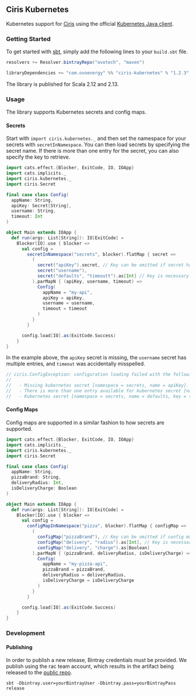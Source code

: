 ## Ciris Kubernetes

Kubernetes support for [Ciris](https://cir.is) using the official [Kubernetes Java client](https://github.com/kubernetes-client/java).

### Getting Started

To get started with [sbt](https://www.scala-sbt.org), simply add the following lines to your `build.sbt` file.

```scala
resolvers += Resolver.bintrayRepo("ovotech", "maven")

libraryDependencies += "com.ovoenergy" %% "ciris-kubernetes" % "1.2.3"
```

The library is published for Scala 2.12 and 2.13.

### Usage

The library supports Kubernetes secrets and config maps.

#### Secrets

Start with `import ciris.kubernetes._` and then set the namespace for your secrets with `secretInNamespace`. You can then load secrets by specifying the secret name. If there is more than one entry for the secret, you can also specify the key to retrieve.

```scala
import cats.effect.{Blocker, ExitCode, IO, IOApp}
import cats.implicits._
import ciris.kubernetes._
import ciris.Secret

final case class Config(
  appName: String,
  apiKey: Secret[String],
  username: String,
  timeout: Int
)

object Main extends IOApp {
  def run(args: List[String]): IO[ExitCode] =
    Blocker[IO].use { blocker =>
      val config =
        secretInNamespace("secrets", blocker).flatMap { secret =>
          (
            secret("apiKey").secret, // Key can be omitted if secret has only one entry
            secret("username"),
            secret("defaults", "timeoutt").as[Int] // Key is necessary if secret has multiple entries
          ).parMapN { (apiKey, username, timeout) =>
            Config(
              appName = "my-api",
              apiKey = apiKey,
              username = username,
              timeout = timeout
            )
          }
        }

      config.load[IO].as(ExitCode.Success)
    }
}
```

In the example above, the `apiKey` secret is missing, the `username` secret has multiple entries, and `timeout` was accidentally misspelled.

```scala
// ciris.ConfigException: configuration loading failed with the following errors.
//
//   - Missing kubernetes secret [namespace = secrets, name = apiKey].
//   - There is more than one entry available for kubernetes secret [namespace = secrets, name = username], please specify which key to use; available keys are: admin, user.
//   - Kubernetes secret [namespace = secrets, name = defaults, key = timeoutt] exists but there is no entry with key [timeoutt]; available keys are: port, timeout.
```

#### Config Maps

Config maps are supported in a similar fashion to how secrets are supported.

```scala
import cats.effect.{Blocker, ExitCode, IO, IOApp}
import cats.implicits._
import ciris.kubernetes._
import ciris.Secret

final case class Config(
  appName: String,
  pizzaBrand: String,
  deliveryRadius: Int,
  isDeliveryCharge: Boolean
)

object Main extends IOApp {
  def run(args: List[String]): IO[ExitCode] =
    Blocker[IO].use { blocker =>
      val config =
        configMapInNamespace("pizza", blocker).flatMap { configMap =>
          (
            configMap("pizzaBrand"), // Key can be omitted if config map has only one entry
            configMap("delivery", "radius").as[Int], // Key is necessary if config map has multiple entries
            configMap("delivery", "charge").as[Boolean]
          ).parMapN { (pizzaBrand, deliveryRadius, isDeliveryCharge) =>
            Config(
              appName = "my-pizza-api",
              pizzaBrand = pizzaBrand,
              deliveryRadius = deliveryRadius,
              isDeliveryCharge = isDeliveryCharge
            )
          }
        }

      config.load[IO].as(ExitCode.Success)
    }
}
```


### Development

#### Publishing
In order to publish a new release, Bintray credentials must be provided. We publish using the rac team account, which results in the artifact being released to the [public repo](https://bintray.com/ovotech/maven/ciris-kubernetes).
```
sbt -Dbintray.user=yourBintrayUser -Dbintray.pass=yourBintrayPass release
```
